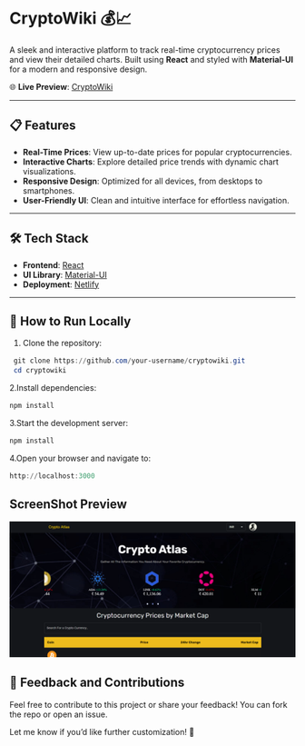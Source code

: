 # CryptoWiki 💰📈  
A sleek and interactive platform to track real-time cryptocurrency prices and view their detailed charts. Built using **React** and styled with **Material-UI** for a modern and responsive design.

🌐 **Live Preview**: [CryptoWiki](https://cryptwiki.netlify.app/)

---

## 📋 Features  
- **Real-Time Prices**: View up-to-date prices for popular cryptocurrencies.  
- **Interactive Charts**: Explore detailed price trends with dynamic chart visualizations.  
- **Responsive Design**: Optimized for all devices, from desktops to smartphones.  
- **User-Friendly UI**: Clean and intuitive interface for effortless navigation.  

---

## 🛠️ Tech Stack  
- **Frontend**: [React](https://reactjs.org/)  
- **UI Library**: [Material-UI](https://mui.com/)  
- **Deployment**: [Netlify](https://www.netlify.com/)  

---

## 🚀 How to Run Locally  

1. Clone the repository:  
```powershell
 git clone https://github.com/your-username/cryptowiki.git
 cd cryptowiki
```

2.Install dependencies:
```powershell
npm install
```

3.Start the development server:
```powershell
npm install
```

4.Open your browser and navigate to:
```powershell
http://localhost:3000
```
## ScreenShot Preview

![CryptoWiki Screenshot](src/assets/front_page_screenshot_img.png)

## 🌟 Feedback and Contributions
Feel free to contribute to this project or share your feedback! You can fork the repo or open an issue.

Let me know if you’d like further customization! 🚀